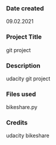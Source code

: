 ### Date created
09.02.2021

### Project Title
git project

### Description
udacity git project

### Files used
bikeshare.py

### Credits
udacity bikeshare
